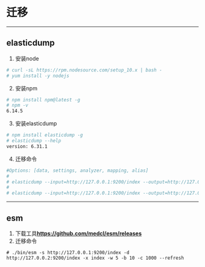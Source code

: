 # 迁移
******
## elasticdump
1. 安装node
```sh
# curl -sL https://rpm.nodesource.com/setup_10.x | bash -
# yum install -y nodejs
```
2. 安装npm
```sh
# npm install npm@latest -g
# npm -v
6.14.5
```
3. 安装elasticdump
```sh
# npm install elasticdump -g
# elasticdump --help
version: 6.31.1
```
4. 迁移命令
```sh
#Options: [data, settings, analyzer, mapping, alias]
#
# elasticdump --input=http://127.0.0.1:9200/index --output=http://127.0.0.2:9200/index --type=settings
#
# elasticdump --input=http://127.0.0.1:9200/index --output=http://127.0.0.2:9200/index --type=mapping
```
******
## esm
1. 下载工具**https://github.com/medcl/esm/releases**
2. 迁移命令
```
# ./bin/esm -s http://127.0.0.1:9200/index -d http://127.0.0.2:9200/index -x index -w 5 -b 10 -c 1000 --refresh
```
